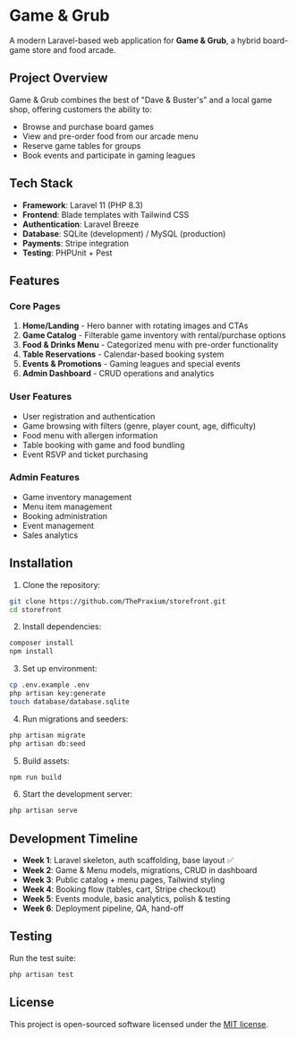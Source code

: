 # Game & Grub

A modern Laravel-based web application for **Game & Grub**, a hybrid board-game store and food arcade.

## Project Overview

Game & Grub combines the best of "Dave & Buster's" and a local game shop, offering customers the ability to:
- Browse and purchase board games
- View and pre-order food from our arcade menu
- Reserve game tables for groups
- Book events and participate in gaming leagues

## Tech Stack

- **Framework**: Laravel 11 (PHP 8.3)
- **Frontend**: Blade templates with Tailwind CSS
- **Authentication**: Laravel Breeze
- **Database**: SQLite (development) / MySQL (production)
- **Payments**: Stripe integration
- **Testing**: PHPUnit + Pest

## Features

### Core Pages
1. **Home/Landing** - Hero banner with rotating images and CTAs
2. **Game Catalog** - Filterable game inventory with rental/purchase options
3. **Food & Drinks Menu** - Categorized menu with pre-order functionality
4. **Table Reservations** - Calendar-based booking system
5. **Events & Promotions** - Gaming leagues and special events
6. **Admin Dashboard** - CRUD operations and analytics

### User Features
- User registration and authentication
- Game browsing with filters (genre, player count, age, difficulty)
- Food menu with allergen information
- Table booking with game and food bundling
- Event RSVP and ticket purchasing

### Admin Features
- Game inventory management
- Menu item management
- Booking administration
- Event management
- Sales analytics

## Installation

1. Clone the repository:
```bash
git clone https://github.com/ThePraxium/storefront.git
cd storefront
```

2. Install dependencies:
```bash
composer install
npm install
```

3. Set up environment:
```bash
cp .env.example .env
php artisan key:generate
touch database/database.sqlite
```

4. Run migrations and seeders:
```bash
php artisan migrate
php artisan db:seed
```

5. Build assets:
```bash
npm run build
```

6. Start the development server:
```bash
php artisan serve
```

## Development Timeline

- **Week 1**: Laravel skeleton, auth scaffolding, base layout ✅
- **Week 2**: Game & Menu models, migrations, CRUD in dashboard
- **Week 3**: Public catalog + menu pages, Tailwind styling
- **Week 4**: Booking flow (tables, cart, Stripe checkout)
- **Week 5**: Events module, basic analytics, polish & testing
- **Week 6**: Deployment pipeline, QA, hand-off

## Testing

Run the test suite:
```bash
php artisan test
```

## License

This project is open-sourced software licensed under the [MIT license](https://opensource.org/licenses/MIT).
